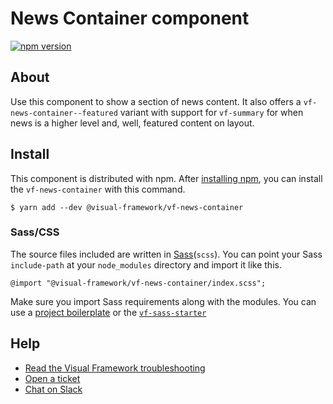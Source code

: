 # News Container component

[![npm version](https://badge.fury.io/js/%40visual-framework%2Fvf-news-container.svg)](https://badge.fury.io/js/%40visual-framework%2Fvf-news-container)

## About

Use this component to show a section of news content. It also offers a `vf-news-container--featured` variant with support for `vf-summary` for when news is a higher level and, well, featured content on layout.

## Install

This component is distributed with npm. After [installing npm](https://www.npmjs.com/get-npm), you can install the `vf-news-container` with this command.

```
$ yarn add --dev @visual-framework/vf-news-container
```

### Sass/CSS

The source files included are written in [Sass](http://sass-lang.com)(`scss`). You can point your Sass `include-path` at your `node_modules` directory and import it like this.

```
@import "@visual-framework/vf-news-container/index.scss";
```

Make sure you import Sass requirements along with the modules. You can use a [project boilerplate](https://stable.visual-framework.dev/building/) or the [`vf-sass-starter`](https://stable.visual-framework.dev/components/vf-sass-starter/)

## Help

- [Read the Visual Framework troubleshooting](https://stable.visual-framework.dev/troubleshooting/)
- [Open a ticket](https://github.com/visual-framework/vf-core/issues)
- [Chat on Slack](https://join.slack.com/t/visual-framework/shared_invite/enQtNDAxNzY0NDg4NTY0LWFhMjEwNGY3ZTk3NWYxNWVjOWQ1ZWE4YjViZmY1YjBkMDQxMTNlNjQ0N2ZiMTQ1ZTZiMGM4NjU5Y2E0MjM3ZGQ)

